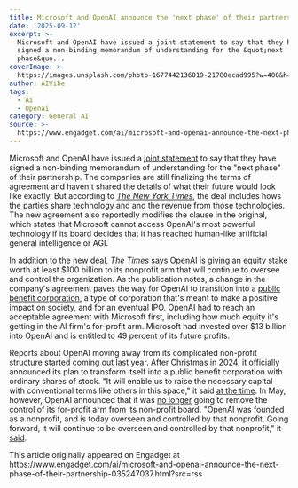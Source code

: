 ```yaml
---
title: Microsoft and OpenAI announce the 'next phase' of their partnership
date: '2025-09-12'
excerpt: >-
  Microsoft and OpenAI have issued a joint statement to say that they have
  signed a non-binding memorandum of understanding for the &quot;next
  phase&quo...
coverImage: >-
  https://images.unsplash.com/photo-1677442136019-21780ecad995?w=400&h=200&fit=crop&auto=format
author: AIVibe
tags:
  - Ai
  - Openai
category: General AI
source: >-
  https://www.engadget.com/ai/microsoft-and-openai-announce-the-next-phase-of-their-partnership-035247037.html?src=rss
---
```

<p>Microsoft and OpenAI have issued a <a data-i13n="cpos:1;pos:1" href="https://openai.com/index/joint-statement-from-openai-and-microsoft/">joint statement</a> to say that they have signed a non-binding memorandum of understanding for the &quot;next phase&quot; of their partnership. The companies are still finalizing the terms of agreement and haven&#39;t shared the details of what their future would look like exactly. But according to <a data-i13n="cpos:2;pos:1" href="https://www.nytimes.com/2025/09/11/technology/openai-microsoft-deal.html"><em>The New York Times</em></a>, the deal includes hows the parties share technology and and the revenue from those technologies. The new agreement also reportedly modifies the clause in the original, which states that Microsoft cannot access OpenAI&#39;s most powerful technology if its board decides that it has reached human-like artificial general intelligence or AGI.&nbsp;</p>
<p>In addition to the new deal, <em>The Times </em>says OpenAI is giving an equity stake worth at least $100 billion to its nonprofit arm that will continue to oversee and control the organization. As the publication notes, a change in the company&#39;s agreement paves the way for OpenAI to transition into a <a data-i13n="cpos:3;pos:1" href="https://www.engadget.com/ai/why-openai-is-trying-to-untangle-its-bespoke-corporate-structure-160028589.html">public benefit corporation</a>, a type of corporation that&#39;s meant to make a positive impact on society, and for an eventual IPO. OpenAI had to reach an acceptable agreement with Microsoft first, including how much equity it&#39;s getting in the AI firm&#39;s for-profit arm. Microsoft had invested over $13 billion into OpenAI and is entitled to 49 percent of its future profits.&nbsp;</p>
<span id="end-legacy-contents"></span><p>Reports about OpenAI moving away from its complicated non-profit structure started coming out <a data-i13n="cpos:4;pos:1" href="https://www.engadget.com/ai/openai-is-reportedly-moving-away-from-its-complicated-non-profit-structure-next-year-130014948.html">last year</a>. After Christmas in 2024, it officially announced its plan to transform itself into a public benefit corporation with ordinary shares of stock. &quot;It will enable us to raise the necessary capital with conventional terms like others in this space,&quot; it said <a data-i13n="cpos:5;pos:1" href="https://openai.com/index/why-our-structure-must-evolve-to-advance-our-mission/">at the time</a>. In May, however, OpenAI announced that it was <a data-i13n="cpos:6;pos:1" href="https://www.engadget.com/ai/openais-new-for-profit-plan-leaves-many-unanswered-questions-193942365.html">no longer</a> going to remove the control of its for-profit arm from its non-profit board. &quot;OpenAI was founded as a nonprofit, and is today overseen and controlled by that nonprofit. Going forward, it will continue to be overseen and controlled by that nonprofit,&quot; it <a data-i13n="cpos:7;pos:1" href="https://openai.com/index/evolving-our-structure/">said</a>.&nbsp;</p>This article originally appeared on Engadget at https://www.engadget.com/ai/microsoft-and-openai-announce-the-next-phase-of-their-partnership-035247037.html?src=rss
